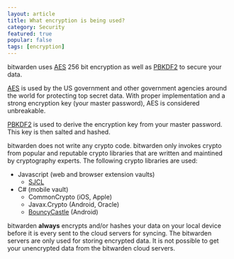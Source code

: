 ```yaml
---
layout: article
title: What encryption is being used?
category: Security
featured: true
popular: false
tags: [encryption]
---
```


bitwarden uses [AES][aes] 256 bit encryption as well as [PBKDF2][pbkdf2] to secure your data.

[AES][aes] is used by the US government and other government agencies around the world for protecting top secret data. With
proper implementation and a strong encryption key (your master password), AES is considered unbreakable.

[PBKDF2][pbkdf2] is used to derive the encryption key from your master password. This key is then salted and hashed.

bitwarden does not write any crypto code. bitwarden only invokes crypto from popular and reputable crypto libraries that are
written and maintined by cryptography experts. The following crypto libraries are used:

- Javascript (web and browser extension vaults)
  - [SJCL][sjcl]
- C# (mobile vault)
  - CommonCrypto (iOS, Apple)
  - Javax.Crypto (Android, Oracle)
  - [BouncyCastle][bouncy] (Android)

bitwarden **always** encrypts and/or hashes your data on your local device before it is every sent to the cloud servers for
syncing. The bitwarden servers are only used for storing encrypted data. It is not possible to get your unencrypted data from
the bitwarden cloud servers.

[aes]: https://en.wikipedia.org/wiki/Advanced_Encryption_Standard
[pbkdf2]: https://en.wikipedia.org/wiki/PBKDF2
[sjcl]: https://crypto.stanford.edu/sjcl/
[bouncy]: http://www.bouncycastle.org/csharp/

